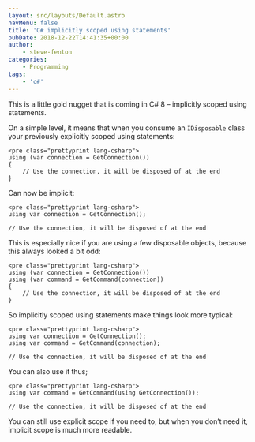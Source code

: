 ```yaml
---
layout: src/layouts/Default.astro
navMenu: false
title: 'C# implicitly scoped using statements'
pubDate: 2018-12-22T14:41:35+00:00
author:
    - steve-fenton
categories:
    - Programming
tags:
    - 'c#'
---
```


This is a little gold nugget that is coming in C# 8 – implicitly scoped using statements.

On a simple level, it means that when you consume an `IDisposable` class your previously explicitly scoped using statements:

```
<pre class="prettyprint lang-csharp">
using (var connection = GetConnection())
{
    // Use the connection, it will be disposed of at the end
}
```

Can now be implicit:

```
<pre class="prettyprint lang-csharp">
using var connection = GetConnection();

// Use the connection, it will be disposed of at the end
```

This is especially nice if you are using a few disposable objects, because this always looked a bit odd:

```
<pre class="prettyprint lang-csharp">
using (var connection = GetConnection())
using (var command = GetCommand(connection))
{
    // Use the connection, it will be disposed of at the end
}
```

So implicitly scoped using statements make things look more typical:

```
<pre class="prettyprint lang-csharp">
using var connection = GetConnection();
using var command = GetCommand(connection);

// Use the connection, it will be disposed of at the end
```

You can also use it thus;

```
<pre class="prettyprint lang-csharp">
using var command = GetCommand(using GetConnection());

// Use the connection, it will be disposed of at the end
```

You can still use explicit scope if you need to, but when you don’t need it, implicit scope is much more readable.